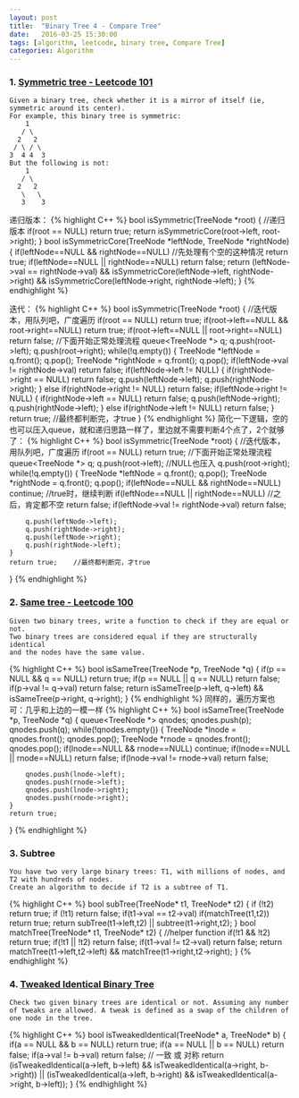 ```yaml
---
layout: post
title:  "Binary Tree 4 - Compare Tree"
date:   2016-03-25 15:30:00
tags: [algorithm, leetcode, binary tree, Compare Tree]
categories: Algorithm
---
```


### 1. [Symmetric tree - Leetcode 101](https://leetcode.com/problems/symmetric-tree/)
```
Given a binary tree, check whether it is a mirror of itself (ie, symmetric around its center).
For example, this binary tree is symmetric:
    1
   / \
  2   2
 / \ / \
3  4 4  3
But the following is not:
    1
   / \
  2   2
   \   \
   3    3
```

递归版本：
{% highlight C++ %}
bool isSymmetric(TreeNode *root) {
    //递归版本
    if(root == NULL)    return true;
    return isSymmetricCore(root->left, root->right);
}
bool isSymmetricCore(TreeNode *leftNode, TreeNode *rightNode) {
    if(leftNode==NULL && rightNode==NULL) //先处理有个空的这种情况
        return true;
    if(leftNode==NULL || rightNode==NULL)
        return false;
    return (leftNode->val == rightNode->val) &&
            isSymmetricCore(leftNode->left, rightNode->right) &&
            isSymmetricCore(leftNode->right, rightNode->left);
}
{% endhighlight %}

迭代：
{% highlight C++ %}
bool isSymmetric(TreeNode *root) {
    //迭代版本，用队列吧，广度遍历
    if(root == NULL)
        return true;
    if(root->left==NULL && root->right==NULL)
        return true;
    if(root->left==NULL || root->right==NULL)
        return false;
    //下面开始正常处理流程
    queue<TreeNode *> q;
    q.push(root->left);
    q.push(root->right);
    while(!q.empty()) {
        TreeNode *leftNode = q.front();
        q.pop();
        TreeNode *rightNode = q.front();
        q.pop();
        if(leftNode->val != rightNode->val)
            return false;
        if(leftNode->left != NULL) {
            if(rightNode->right == NULL)
                return false;
            q.push(leftNode->left);
            q.push(rightNode->right);
        } else if(rightNode->right != NULL)
            return false;
        if(leftNode->right != NULL) {
            if(rightNode->left == NULL)
                return false;
            q.push(leftNode->right);
            q.push(rightNode->left);
        } else if(rightNode->left != NULL)
            return false;
    }
    return true;    //最终都判断完，才true
}
{% endhighlight %}
简化一下逻辑，空的也可以压入queue，就和递归思路一样了，里边就不需要判断4个点了，2个就够了：
{% highlight C++ %}
bool isSymmetric(TreeNode *root) {
    //迭代版本，用队列吧，广度遍历
    if(root == NULL)
        return true;
    //下面开始正常处理流程
    queue<TreeNode *> q;
    q.push(root->left); //NULL也压入
    q.push(root->right);
    while(!q.empty()) {
        TreeNode *leftNode = q.front();
        q.pop();
        TreeNode *rightNode = q.front();
        q.pop();
        if(leftNode==NULL && rightNode==NULL)
            continue;   //true时，继续判断
        if(leftNode==NULL || rightNode==NULL)   //之后，肯定都不空
            return false;
        if(leftNode->val != rightNode->val)
            return false;
         
        q.push(leftNode->left);
        q.push(rightNode->right);
        q.push(leftNode->right);
        q.push(rightNode->left);
    }
    return true;    //最终都判断完，才true
}
{% endhighlight %}

### 2. [Same tree - Leetcode 100](https://leetcode.com/problems/same-tree/)
```
Given two binary trees, write a function to check if they are equal or not.
Two binary trees are considered equal if they are structurally identical
and the nodes have the same value.
```

{% highlight C++ %}
bool isSameTree(TreeNode *p, TreeNode *q) {
    if(p == NULL && q == NULL)
        return true;
    if(p == NULL || q == NULL)
        return false;
    if(p->val != q->val)
        return false;
    return isSameTree(p->left, q->left) && isSameTree(p->right, q->right);
}
{% endhighlight %}
同样的，遍历方案也可：几乎和上边的一模一样
{% highlight C++ %}
bool isSameTree(TreeNode *p, TreeNode *q) {
    queue<TreeNode *> qnodes;
    qnodes.push(p);
    qnodes.push(q);
    while(!qnodes.empty()) {
        TreeNode *lnode = qnodes.front();
        qnodes.pop();
        TreeNode *rnode = qnodes.front();
        qnodes.pop();
        if(lnode==NULL && rnode==NULL)
            continue;
        if(lnode==NULL || rnode==NULL)
            return false;
        if(lnode->val != rnode->val)
            return false;
         
        qnodes.push(lnode->left);
        qnodes.push(rnode->left);
        qnodes.push(lnode->right);
        qnodes.push(rnode->right);
    }
    return true;
}
{% endhighlight %}

### 3. Subtree
```
You have two very large binary trees: T1, with millions of nodes, and T2 with hundreds of nodes.
Create an algorithm to decide if T2 is a subtree of T1. 
```
{% highlight C++ %}
bool subTree(TreeNode* t1, TreeNode* t2) { 
    if (!t2) return true; 
    if (!t1) return false; 
    if(t1->val == t2->val) 
        if(matchTree(t1,t2)) return true; 
    return subTree(t1->left,t2) || subtree(t1->right,t2); 
} 
bool matchTree(TreeNode* t1, TreeNode* t2) { //helper function
    if(!t1 && !t2) return true; 
    if(!t1 || !t2) return false; 
    if(t1->val != t2->val) return false; 
    return matchTree(t1->left,t2->left) && matchTree(t1->right,t2->right); 
}
{% endhighlight %}

### 4. [Tweaked Identical Binary Tree](http://www.lintcode.com/en/problem/tweaked-identical-binary-tree/#)
```
Check two given binary trees are identical or not. Assuming any number of tweaks are allowed. A tweak is defined as a swap of the children of one node in the tree.
```
{% highlight C++ %}
bool isTweakedIdentical(TreeNode* a, TreeNode* b) {
  if(a == NULL && b == NULL)
    return true;
  if(a == NULL || b == NULL)
    return false;
  if(a->val != b->val)
    return false;
  // 一致 或 对称
  return (isTweakedIdentical(a->left, b->left) && isTweakedIdentical(a->right, b->right))
    || (isTweakedIdentical(a->left, b->right) && isTweakedIdentical(a->right, b->left));
}
{% endhighlight %}

